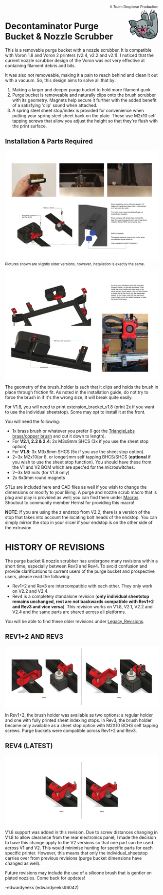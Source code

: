 <div style="text-align: right"><sub>A Team Dropbear Production</sub></div>
<img align="right" width="100" height="100" src="Images/db.png">

# Decontaminator Purge Bucket & Nozzle Scrubber

This is a removable purge bucket with a nozzle scrubber. It is compatible with Voron 1.8 and Voron 2 printers (v2.4, v2.2 and v2.1). I noticed that the current nozzle scrubber design of the Voron was not very effective at containing filament debris and bits.

It was also not removeable, making it a pain to reach behind and clean it out with a vacuum. So, this design aims to solve all that by:

1) Making a larger and deeper purge bucket to hold more filament gunk.
2) Purge bucket is removeable and naturally clips onto the brush scrubber with its geometry. Magnets help secure it further with the added benefit of a satisfying 'clip' sound when attached.
3) A spring steel sheet stop/index is provided for convenience when putting your spring steel sheet back on the plate. These use M2x10 self tapping screws that allow you adjust the height so that they're flush with the print surface.

## Installation & Parts Required

![Installation_Guide](./Images/Installation_Guide_rev4.png)
<sub>Pictures shown are slightly older versions, however, installation is exactly the same. </sub>

![Installation_Guide](./Images/Installation_Guide_v1.8_rev4.png)

The geometry of the brush_holder is such that it clips and holds the brush in place through friction fit. As noted in the installation guide, do not try to force the brush in if it's the wrong size; it will break quite easily.

For V1.8, you will need to print extension_bracket_v1.8 (print 2x if you want to use the individual sheetstop). Some may opt to install it at the front.

You will need the following:

- 1x brass brush or whatever you prefer (I got the [TriangleLabs brass/copper brush](https://www.aliexpress.com/item/33053117369.html?spm=2114.12010615.8148356.2.315e106dfzI86U) and cut it down to length).
- For **V2.1, 2.2 & 2.4**: 2x M3x8mm SHCS (3x if you use the sheet stop option)
- For **V1.8**: 3x M3x8mm SHCS (5x if you use the sheet stop option).
- 2~3x M2x10(or 8, or longer)mm self tapping BHCS/SHCS (**optional** if you wish to use the sheet stop function). You should have these from the V1 and V2 BOM which are spec'ed for the microswitches.
- 2~3x M3 nuts (for V1.8 only)
- 2x 6x3mm round magnets

STLs are included here and CAD files as well if you wish to change the dimensions or modify to your liking. A purge and nozzle scrub macro that is plug and play is provided as well; you can find them under [Macros](./Macros). Shoutout to community member Hernsl for providing this macro!

**NOTE**: If you are using the z endstop from V2.2, there is a version of the stop that takes into account the locating bolt heads of the endstop. You can simply mirror the stop in your slicer if your endstop is on the other side of the extrusion.

# HISTORY OF REVISIONS

The purge bucket & nozzle scrubber has undergone many revisions within a short time, especially between Rev3 and Rev4. To avoid confusion and provide clarifications to current users of the purge bucket and prospective users, please read the following:

- Rev1+2 and Rev3 are intercompatible with each other. They only work on V2.2 and V2.4.
- Rev4 is a completely standalone revision (**only individual sheetstop remains unchanged, rest are not backwards compatible with Rev1+2 and Rev3 and vice versa**). This revision works on V1.8, V2.1, V2.2 and V2.4 and the same parts are shared across all platforms.

You will be able to find these older revisions under [Legacy_Revisions](./Legacy_Revisions).

## REV1+2 AND REV3

![Revision_Comparisons](./Images/rev2_rev3_comparison.png)

In Rev1+2, the brush holder was available as two options: a regular holder and one with fully printed sheet indexing stops. In Rev3, the brush holder became only available as a sheet stop option with M2X10 BCHS self tapping screws. Purge buckets were compatible across Rev1+2 and Rev3.

## REV4 (LATEST)

![Revision_Comparisons](./Images/rev3_rev4_comparison.png)

V1.8 support was added in this revision. Due to screw distances changing in V1.8 to allow clearance from the rear electronics panel, I made the decision to have this change apply to the V2 versions so that one part can be used across V1 and V2. This would minimise hunting for specific parts for each specific printer. However, this means that only the individual_sheetstop carries over from previous revisions (purge bucket dimensions have changed as well).

Future revisions may include the use of a silicone brush that is gentler on plated nozzles. Come back for updates!

-edwardyeeks (edwardyeeks#6042)